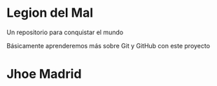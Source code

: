 # Legion del Mal
Un repositorio para conquistar el mundo

Básicamente aprenderemos más sobre Git y GitHub con este proyecto


# Jhoe Madrid
